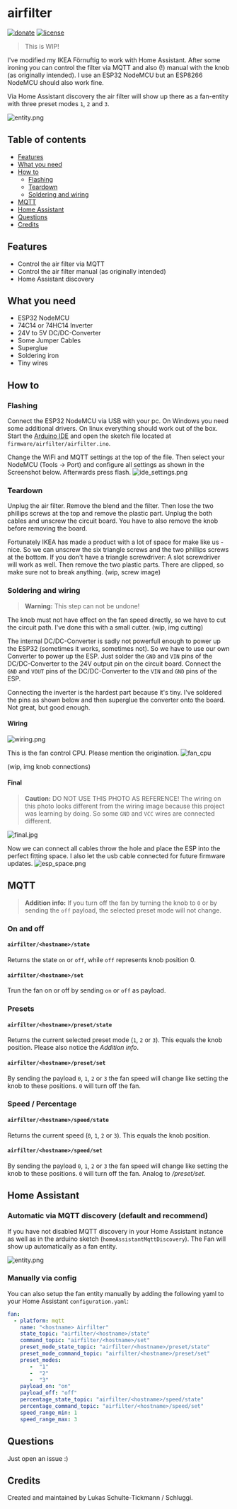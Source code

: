 # airfilter
[![donate](https://img.shields.io/badge/donate-PayPal-blue.svg)](https://www.paypal.com/cgi-bin/webscr?cmd=_s-xclick&hosted_button_id=KPG2MY37LCC24&source=url)
[![license](https://img.shields.io/badge/license-MIT-yellow.svg)](https://github.com/Schluggi/airfilter/blob/master/LICENSE.txt)

> This is WIP!

I've modified my IKEA Förnuftig to work with Home Assistant. After some ironing you can control the filter via MQTT and
also (!) manual with the knob (as originally intended).
I use an ESP32 NodeMCU but an ESP8266 NodeMCU should also work fine.

Via Home Assistant discovery the air filter will show up there as a fan-entity with three preset modes `1`, `2` and `3`.

![entity.png](images/entity.png)

## Table of contents
- [Features](https://github.com/Schluggi/airfilter#features)
- [What you need](https://github.com/Schluggi/airfilter#what-you-need)
- [How to](https://github.com/Schluggi/airfilter#how-to)
  - [Flashing](https://github.com/Schluggi/airfilter#flashing)
  - [Teardown](https://github.com/Schluggi/airfilter#teardown)
  - [Soldering and wiring](https://github.com/Schluggi/airfilter#soldering-and-wiring)
- [MQTT](https://github.com/Schluggi/airfilter#mqtt)
- [Home Assistant](https://github.com/Schluggi/airfilter#home-assistant)
- [Questions](https://github.com/Schluggi/airfilter#questions)
- [Credits](https://github.com/Schluggi/airfilter#credits)

## Features
- Control the air filter via MQTT
- Control the air filter manual (as originally intended)
- Home Assistant discovery

## What you need
- ESP32 NodeMCU
- 74C14 or 74HC14 Inverter
- 24V to 5V DC/DC-Converter
- Some Jumper Cables
- Superglue
- Soldering iron
- Tiny wires


## How to
### Flashing
Connect the ESP32 NodeMCU via USB with your pc. On Windows you need some additional drivers. On linux everything should 
work out of the box. 
Start the [Arduino IDE](https://www.arduino.cc/en/software) and open the sketch file located at 
`firmware/airfilter/airfilter.ino`.

Change the WiFi and MQTT settings at the top of the file. Then select your NodeMCU (Tools -> Port) and
configure all settings as shown in the Screenshot below. Afterwards press flash.
![ide_settings.png](images/ide_settings.png)


### Teardown
Unplug the air filter. 
Remove the blend and the filter. Then lose the two phillips screws at the top and remove the plastic part. Unplug the 
both cables and unscrew the circuit board. You have to also remove the knob before removing the board.

Fortunately IKEA has made a product with a lot of space for make like us - nice. So we can unscrew the six triangle 
screws and the two phillips screws at the bottom. If you don't have a triangle screwdriver: A slot screwdriver will 
work as well. Then remove the two plastic parts. There are clipped, so make sure not to break anything.
(wip, screw image)

### Soldering and wiring
> **Warning:** This step can not be undone!
 
The knob must not have effect on the fan speed directly, so we have to cut the circuit path. I've done this with a 
small cutter.
(wip, img cutting)

The internal DC/DC-Converter is sadly not powerfull enough to power up the ESP32 (sometimes it works, sometimes not).
So we have to use our own Converter to power up the ESP. Just solder the `GND` and `VIN` pins of the DC/DC-Converter to
the 24V output pin on the circuit board. Connect the `GND` and `VOUT` pins of the DC/DC-Converter to the `VIN` and 
`GND` pins of the ESP.

Connecting the inverter is the hardest part because it's tiny. I've soldered the pins as shown below and then superglue 
the converter onto the board. Not great, but good enough.


#### Wiring
![wiring.png](images/wiring.jpg)

This is the fan control CPU. Please mention the origination. 
![fan_cpu](images/fan_cpu.png)

(wip, img knob connections)

#### Final
> **Caution:** DO NOT USE THIS PHOTO AS REFERENCE! 
> The wiring on this photo looks different from the wiring image because this project
> was learning by doing. So some `GND` and `VCC` wires are connected different.

![final.jpg](images/final.jpg)

Now we can connect all cables throw the hole and place the ESP into the perfect fitting space. I also let the usb cable
connected for future firmware updates. 
![esp_space.png](images/esp_space.png)


## MQTT
> **Addition info:** If you turn off the fan by turning the knob to `0` or by sending the `off` payload, the 
> selected preset mode will not change. 

### On and off
#### `airfilter/<hostname>/state`
Returns the state `on` or `off`, while `off` represents knob position 0.

#### `airfilter/<hostname>/set`
Trun the fan on or off by sending `on` or `off` as payload. 

### Presets
#### `airfilter/<hostname>/preset/state`
Returns the current selected preset mode (`1`, `2` or `3`). This equals the knob position. 
Please also notice the *Addition info*.

#### `airfilter/<hostname>/preset/set`
By sending the payload `0`, `1`, `2` or `3` the fan speed will change like setting the knob to these positions.
`0` will turn off the fan.

### Speed / Percentage
#### `airfilter/<hostname>/speed/state`
Returns the current speed (`0`, `1`, `2` or `3`). This equals the knob position.

#### `airfilter/<hostname>/speed/set`
By sending the payload `0`, `1`, `2` or `3` the fan speed will change like setting the knob to these positions.
`0` will turn off the fan. Analog to _/preset/set_.


## Home Assistant
### Automatic via MQTT discovery (default and recommend)
If you have not disabled MQTT discovery in your Home Assistant instance as well as in the arduino sketch 
(`homeAssistantMqttDiscovery`). The Fan will show up automatically as a fan entity.

![entity.png](images/entity.png)

### Manually via config
You can also setup the fan entity manually by adding the following yaml to your Home Assistant `configuration.yaml`:
```yaml
fan:
  - platform: mqtt
    name: "<hostname> Airfilter"
    state_topic: "airfilter/<hostname>/state"
    command_topic: "airfilter/<hostname>/set"
    preset_mode_state_topic: "airfilter/<hostname>/preset/state"
    preset_mode_command_topic: "airfilter/<hostname>/preset/set"
    preset_modes:
       -  "1"
       -  "2"
       -  "3"
    payload_on: "on"
    payload_off: "off"
    percentage_state_topic: "airfilter/<hostname>/speed/state"
    percentage_command_topic: "airfilter/<hostname>/speed/set"    
    speed_range_min: 1
    speed_range_max: 3
```


## Questions
Just open an issue :)

## Credits 
Created and maintained by Lukas Schulte-Tickmann / Schluggi.